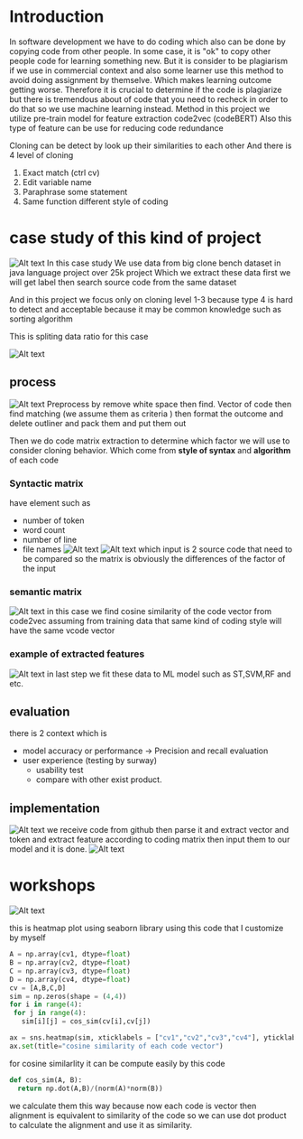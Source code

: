 # Introduction 
In software development we have to do coding which also can be done by copying code from other people. In some case, it is "ok" to copy other people code for learning something new. But it is consider to be plagiarism if we use in commercial context and also some learner use this method to avoid doing assignment by themselve. Which makes learning outcome getting worse. Therefore it is crucial to determine if the code is plagiarize but there is tremendous about of code that you need to recheck in order to do that so we use machine learning instead. Method in this project we utilize pre-train model for feature extraction code2vec (codeBERT) Also this type of feature can be use for reducing code redundance

Cloning can be detect by look up their similarities to each other
And there is 4 level of cloning 
1. Exact match (ctrl cv)
2. Edit variable name
3. Paraphrase some statement
4. Same function different style of coding



# case study of this kind of project
![Alt text](image-1.png)
In this case study 
We use data from big clone bench dataset in java language project over 25k project 
Which we extract these data first we will get label then search  source code from the same dataset

And in this project we focus only on cloning level 1-3 because type 4 is hard to detect and acceptable because it may be common knowledge such as sorting algorithm 

This is spliting data ratio for this case

![Alt text](image-2.png)
## process
![Alt text](image.png)
Preprocess by remove white space then find. Vector of code then find matching (we assume them as criteria ) then format the outcome and delete outliner and pack them and put them out

Then we do code matrix extraction to determine which factor we will use to consider cloning behavior. Which come from **style of syntax** and **algorithm** of each code 
### Syntactic matrix

 have element such as 
 - number of token
 - word count
 - number of line
 - file names
 ![Alt text](image-4.png)
![Alt text](image-3.png)
  which input is 2 source code that need to be compared so the matrix is obviously the differences of the factor of the input 
  ### semantic matrix
  ![Alt text](image-5.png)
  in this case we find cosine similarity of the code vector from code2vec assuming from training data that same kind of coding style will have the same vcode vector
  ### example of extracted features
  ![Alt text](image-6.png)
  in last step we fit these data to ML model such as ST,SVM,RF and etc.
  ## evaluation
  there is 2 context which is 
  - model accuracy or performance -> Precision and recall evaluation
  - user experience (testing by surway)
    - usability test
    - compare with other exist product.
 ## implementation
 ![Alt text](image-7.png)
 we receive code from github then parse it and extract vector and token and extract feature according to coding matrix then input them to our model and it is done.
 ![Alt text](image-8.png)
 # workshops
  ![Alt text](image-9.png)
  
 this is heatmap plot using seaborn library using this code that I customize by myself
 ```python
A = np.array(cv1, dtype=float)
B = np.array(cv2, dtype=float)
C = np.array(cv3, dtype=float)
D = np.array(cv4, dtype=float)
cv = [A,B,C,D]
sim = np.zeros(shape = (4,4))
for i in range(4):
  for j in range(4):
    sim[i][j] = cos_sim(cv[i],cv[j])

ax = sns.heatmap(sim, xticklabels = ["cv1","cv2","cv3","cv4"], yticklabels = ["cv1","cv2","cv3","cv4"], annot=True )
ax.set(title="cosine similarity of each code vector")
```
 for cosine similarlity it can be compute easily by this code

```python
def cos_sim(A, B):
  return np.dot(A,B)/(norm(A)*norm(B))
```
we calculate them this way because now each code is vector then alignment is equivalent to similarity of the code so we can use dot product to calculate the alignment and use it as similarity.
